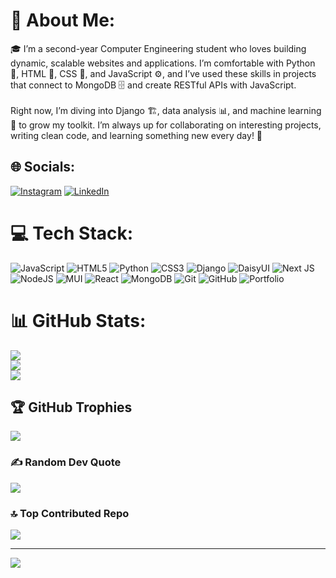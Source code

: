# 💫 About Me:
🎓 I’m a second-year Computer Engineering student who loves building dynamic, scalable websites and applications. I’m comfortable with Python 🐍, HTML 📄, CSS 🎨, and JavaScript ⚙️, and I’ve used these skills in projects that connect to MongoDB 🗄️ and create RESTful APIs with JavaScript.<br><br>Right now, I’m diving into Django 🏗️, data analysis 📊, and machine learning 🤖 to grow my toolkit. I’m always up for collaborating on interesting projects, writing clean code, and learning something new every day! 🚀


## 🌐 Socials:
[![Instagram](https://img.shields.io/badge/Instagram-%23E4405F.svg?logo=Instagram&logoColor=white)](https://instagram.com/m.r.fasli) [![LinkedIn](https://img.shields.io/badge/LinkedIn-%230077B5.svg?logo=linkedin&logoColor=white)]([https://linkedin.com/in/mohammadreza-fasli](https://www.linkedin.com/in/mohammadreza-fasli-42323a36b?lipi=urn%3Ali%3Apage%3Ad_flagship3_profile_view_base_contact_details%3B2v5TWdq7R3yCOT1fqDvXfg%3D%3D)) 
# 💻 Tech Stack:
![JavaScript](https://img.shields.io/badge/javascript-%23323330.svg?style=for-the-badge&logo=javascript&logoColor=%23F7DF1E) ![HTML5](https://img.shields.io/badge/html5-%23E34F26.svg?style=for-the-badge&logo=html5&logoColor=white) ![Python](https://img.shields.io/badge/python-3670A0?style=for-the-badge&logo=python&logoColor=ffdd54) ![CSS3](https://img.shields.io/badge/css3-%231572B6.svg?style=for-the-badge&logo=css3&logoColor=white) ![Django](https://img.shields.io/badge/django-%23092E20.svg?style=for-the-badge&logo=django&logoColor=white) ![DaisyUI](https://img.shields.io/badge/daisyui-5A0EF8?style=for-the-badge&logo=daisyui&logoColor=white) ![Next JS](https://img.shields.io/badge/Next-black?style=for-the-badge&logo=next.js&logoColor=white) ![NodeJS](https://img.shields.io/badge/node.js-6DA55F?style=for-the-badge&logo=node.js&logoColor=white) ![MUI](https://img.shields.io/badge/MUI-%230081CB.svg?style=for-the-badge&logo=mui&logoColor=white) ![React](https://img.shields.io/badge/react-%2320232a.svg?style=for-the-badge&logo=react&logoColor=%2361DAFB) ![MongoDB](https://img.shields.io/badge/MongoDB-%234ea94b.svg?style=for-the-badge&logo=mongodb&logoColor=white) ![Git](https://img.shields.io/badge/git-%23F05033.svg?style=for-the-badge&logo=git&logoColor=white) ![GitHub](https://img.shields.io/badge/github-%23121011.svg?style=for-the-badge&logo=github&logoColor=white) ![Portfolio](https://img.shields.io/badge/Portfolio-%23000000.svg?style=for-the-badge&logo=firefox&logoColor=#FF7139)
# 📊 GitHub Stats:
![](https://github-readme-stats.vercel.app/api?username=mohammadreza829&theme=bear&hide_border=true&include_all_commits=true&count_private=true)<br/>
![](https://nirzak-streak-stats.vercel.app/?user=mohammadreza829&theme=bear&hide_border=true)<br/>
![](https://github-readme-stats.vercel.app/api/top-langs/?username=mohammadreza829&theme=bear&hide_border=true&include_all_commits=true&count_private=true&layout=compact)

## 🏆 GitHub Trophies
![](https://github-profile-trophy.vercel.app/?username=mohammadreza829&theme=panda&no-frame=false&no-bg=true&margin-w=4)

### ✍️ Random Dev Quote
![](https://quotes-github-readme.vercel.app/api?type=horizontal&theme=radical)

### 🔝 Top Contributed Repo
![](https://github-contributor-stats.vercel.app/api?username=mohammadreza829&limit=5&theme=neon&combine_all_yearly_contributions=true)

---
[![](https://visitcount.itsvg.in/api?id=mohammadreza829&icon=9&color=1)](https://visitcount.itsvg.in)

<!-- Proudly created with GPRM ( https://gprm.itsvg.in ) -->
